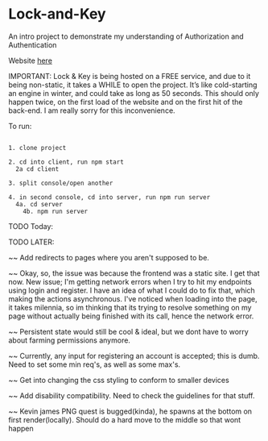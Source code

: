 # Lock-and-Key
An intro project to demonstrate my understanding of Authorization and Authentication

Website <a href="https://lock-and-key-frontend.onrender.com/">here</a>

IMPORTANT: Lock & Key is being hosted on a FREE service, and due to it being non-static, it takes a WHILE to open the project. It’s like cold-starting an engine in winter, and could take as long as 50 seconds. This should only happen twice, on the first load of the website and on the first hit of the back-end. I am really sorry for this inconvenience. 

To run:
````

1. clone project

2. cd into client, run npm start
  2a cd client

3. split console/open another

4. in second console, cd into server, run npm run server
  4a. cd server
    4b. npm run server

````

TODO Today: 


TODO LATER: 

 ~~ Add redirects to pages where you aren't supposed to be.

 ~~ Okay, so, the issue was because the frontend was a static site. I get that now. New issue; I'm getting network errors when I try to hit my endpoints using login and register. I have an idea of what I could do to fix that, which making the actions asynchronous. I've noticed when loading into the page, it takes milennia, so im thinking that its trying to resolve something on my page without actually being finished with its call, hence the network error.

 ~~ Persistent state would still be cool & ideal, but we dont have to worry about farming permissions anymore.

 ~~ Currently, any input for registering an account is accepted; this is dumb. Need to set some min req's, as well as some max's.

 ~~ Get into changing the css styling to conform to smaller devices

 ~~ Add disability compatibility. Need to check the guidelines for that stuff.

  ~~ Kevin james PNG quest is bugged(kinda), he spawns at the bottom on first render(locally). Should do a hard move to the middle so that wont happen

